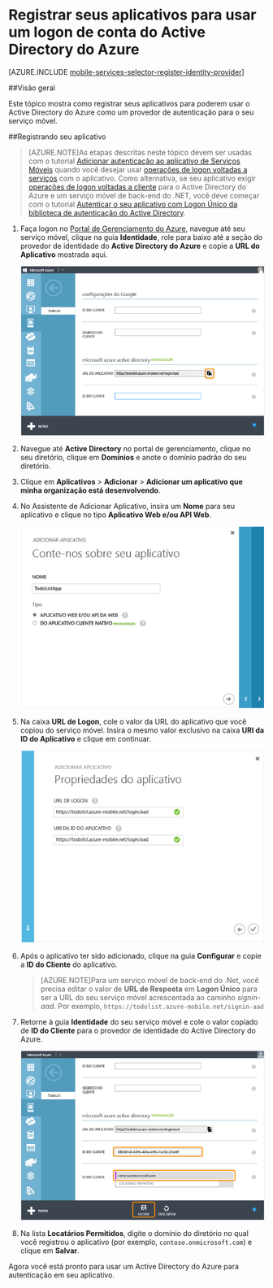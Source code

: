 <properties 
	pageTitle="Registrar-se para autenticação do Active Directory do Azure | Serviços Móveis do Azure" 
	description="Saiba como se registrar para a autenticação do Active Directory do Azure em seu aplicativo de serviços móveis." 
	authors="wesmc7777" 
	services="mobile-services" 
	documentationCenter="" 
	manager="dwrede" 
	editor=""/>

<tags 
	ms.service="mobile-services" 
	ms.workload="mobile" 
	ms.tgt_pltfrm="multiple" 
	ms.devlang="multiple" 
	ms.topic="article" 
	ms.date="06/15/2015" 
	ms.author="wesmc"/>

# Registrar seus aplicativos para usar um logon de conta do Active Directory do Azure

[AZURE.INCLUDE [mobile-services-selector-register-identity-provider](../../includes/mobile-services-selector-register-identity-provider.md)]

##Visão geral

Este tópico mostra como registrar seus aplicativos para poderem usar o Active Directory do Azure como um provedor de autenticação para o seu serviço móvel.

##Registrando seu aplicativo

>[AZURE.NOTE]As etapas descritas neste tópico devem ser usadas com o tutorial [Adicionar autenticação ao aplicativo de Serviços Móveis](../mobile-services-dotnet-backend-windows-store-dotnet-get-started-users.md) quando você desejar usar [operações de logon voltadas a serviços](http://msdn.microsoft.com/library/azure/dn283952.aspx) com o aplicativo. Como alternativa, se seu aplicativo exigir [operações de logon voltadas a cliente](http://msdn.microsoft.com/library/azure/jj710106.aspx) para o Active Directory do Azure e um serviço móvel de back-end do .NET, você deve começar com o tutorial [Autenticar o seu aplicativo com Logon Único da biblioteca de autenticação do Active Directory](mobile-services-windows-store-dotnet-adal-sso-authentication.md).

1. Faça logon no [Portal de Gerenciamento do Azure], navegue até seu serviço móvel, clique na guia **Identidade**, role para baixo até a seção do provedor de identidade do **Active Directory do Azure** e copie a **URL do Aplicativo** mostrada aqui.

    ![URL do aplicativo de serviço móvel para AAD](./media/mobile-services-how-to-register-active-directory-authentication/mobile-services-copy-app-url-waad-auth.png)

2. Navegue até **Active Directory** no portal de gerenciamento, clique no seu diretório, clique em **Domínios** e anote o domínio padrão do seu diretório.

3. Clique em **Aplicativos** > **Adicionar** > **Adicionar um aplicativo que minha organização está desenvolvendo**.

4. No Assistente de Adicionar Aplicativo, insira um **Nome** para seu aplicativo e clique no tipo **Aplicativo Web e/ou API Web**.

    ![Nomeie seu aplicativo do AAD](./media/mobile-services-how-to-register-active-directory-authentication/mobile-services-add-app-wizard-1-waad-auth.png)

5. Na caixa **URL de Logon**, cole o valor da URL do aplicativo que você copiou do serviço móvel. Insira o mesmo valor exclusivo na caixa **URI da ID do Aplicativo** e clique em continuar.
 
    ![Defina as propriedades do aplicativo do AAD](./media/mobile-services-how-to-register-active-directory-authentication/mobile-services-add-app-wizard-2-waad-auth.png)

6. Após o aplicativo ter sido adicionado, clique na guia **Configurar** e copie a **ID do Cliente** do aplicativo.

    >[AZURE.NOTE]Para um serviço móvel de back-end do .Net, você precisa editar o valor de **URL de Resposta** em **Logon Único** para ser a URL do seu serviço móvel acrescentada ao caminho _signin-aad_. Por exemplo, `https://todolist.azure-mobile.net/signin-aad`

7. Retorne à guia **Identidade** do seu serviço móvel e cole o valor copiado de **ID do Cliente** para o provedor de identidade do Active Directory do Azure.
 
    ![](./media/mobile-services-how-to-register-active-directory-authentication/mobile-services-clientid-pasted-waad-auth.png)

8.  Na lista **Locatários Permitidos**, digite o domínio do diretório no qual você registrou o aplicativo (por exemplo, `contoso.onmicrosoft.com`) e clique em **Salvar**.

Agora você está pronto para usar um Active Directory do Azure para autenticação em seu aplicativo.

<!-- Anchors. -->

<!-- Images. -->


<!-- URLs. -->
[Portal de Gerenciamento do Azure]: https://manage.windowsazure.com/

 

<!---HONumber=July15_HO1-->